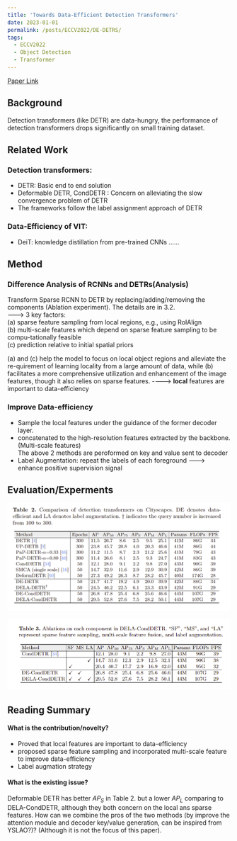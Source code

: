 ```yaml
---
title: 'Towards Data-Efficient Detection Transformers'
date: 2023-01-01
permalink: /posts/ECCV2022/DE-DETRS/
tags:
  - ECCV2022
  - Object Detection
  - Transformer
---
```

[Paper Link](https://arxiv.org/abs/2203.09507)  

## Background  
Detection transformers (like DETR) are data-hungry, the performance of detection transformers drops significantly on small training dataset.  

## Related Work  
### Detection transformers:  
- DETR: Basic end to end solution  
- Deformable DETR, CondDETR : Concern on alleviating the slow convergence problem of DETR  
- The frameworks follow the label assignment approach of DETR

### Data-Efficiency of VIT:
- DeiT: knowledge distillation from pre-trained CNNs
......  

## Method  
### Difference Analysis of RCNNs and DETRs(Analysis)  
Transform Sparse RCNN to DETR by replacing/adding/removing the components (Ablation experiment). The details are in 3.2.  
---> 3 key factors:  
(a) sparse feature sampling from local regions, e.g., using RoIAlign  
(b) multi-scale features which depend on sparse feature sampling to be compu-tationally feasible  
(c) prediction relative to initial spatial priors  

(a) and (c) help the model to focus on local object regions and alleviate the re-quirement of learning locality from a large amount of data, while (b) facilitates a more comprehensive utilization and enhancement of the image features, though it also relies on sparse features. ----> **local** features are important to data-efficiency


### Improve Data-efficiency
- Sample the local features under the guidance of the former decoder layer. 
- concatenated to the high-resolution features extracted by the backbone. (Multi-scale features)  
The above 2 methods are peroformed on key and value sent to decoder
- Label Augmentation: repeat the labels of each foreground ---> enhance positive supervision signal


## Evaluation/Experments  

![p](/images/blog/2023-01-01-DE-DETR/DE-DETR.png)  

![abi](/images/blog/2023-01-01-DE-DETR/DE-DETRabi.png)

## Reading Summary  

#### What is the contribution/novelty?  
- Proved that local features are important to data-efficiency
- proposed sparse feature sampling and incorporated multi-scale feature to improve data-efficiency
- Label augmation strategy

#### What is the existing issue?  
Deformable DETR has better $AP_S$ in Table 2. but a lower $AP_L$ comparing to DELA-CondDETR, although they both concern on the local ans sparse features. How can we combine the pros of the two methods (by improve the attention module and decoder key/value generation, can be inspired from YSLAO?)? (Although it is not the focus of this paper).

